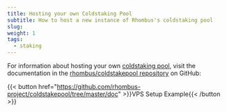 ```yaml
---
title: Hosting your own Coldstaking Pool
subtitle: How to host a new instance of Rhombus's coldstaking pool
slug:
weight: 1
tags:
  - staking
---
```


For information about hosting your own [coldstaking pool](/wiki/learn/staking/pools/), visit the documentation in the [rhombus/coldstakepool repository](https://github.com/rhombus-project/coldstakepool/) on GitHub:

{{< button href="https://github.com/rhombus-project/coldstakepool/tree/master/doc" >}}VPS Setup Example{{< /button >}}
